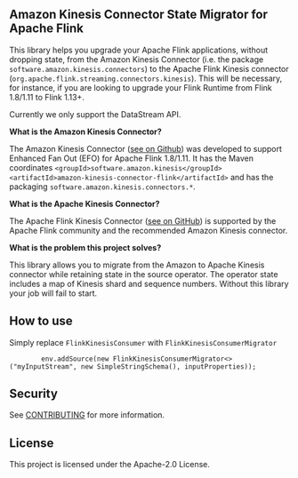 ## Amazon Kinesis Connector State Migrator for Apache Flink

This library helps you upgrade your Apache Flink applications, without dropping state, 
from the Amazon Kinesis Connector (i.e. the package `software.amazon.kinesis.connectors`) to 
the Apache Flink Kinesis connector (`org.apache.flink.streaming.connectors.kinesis`). 
This will be necessary, for instance, if you are looking to upgrade your Flink Runtime from Flink 1.8/1.11 to Flink 1.13+.

Currently we only support the DataStream API.

**What is the Amazon Kinesis Connector?**

The Amazon Kinesis Connector ([see on Github](https://github.com/awslabs/amazon-kinesis-connector-flink)) was 
developed to support Enhanced Fan Out (EFO) for Apache Flink 1.8/1.11. It has the Maven coordinates
`<groupId>software.amazon.kinesis</groupId> <artifactId>amazon-kinesis-connector-flink</artifactId>` and has the packaging
`software.amazon.kinesis.connectors.*`.

**What is the Apache Kinesis Connector?**

The Apache Flink Kinesis Connector ([see on GitHub](https://github.com/apache/flink-connector-aws)) is supported by the Apache Flink community and the recommended Amazon Kinesis connector.

**What is the problem this project solves?**

This library allows you to migrate from the Amazon to Apache Kinesis connector while retaining state in the source operator. The operator state includes a map of Kinesis shard and sequence numbers. Without this library your job will fail to start.

## How to use

Simply replace `FlinkKinesisConsumer` with `FlinkKinesisConsumerMigrator`

```
        env.addSource(new FlinkKinesisConsumerMigrator<>("myInputStream", new SimpleStringSchema(), inputProperties));
```


## Security

See [CONTRIBUTING](CONTRIBUTING.md#security-issue-notifications) for more information.

## License

This project is licensed under the Apache-2.0 License.

